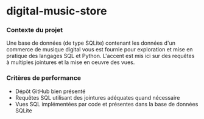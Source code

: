 # digital-music-store

### Contexte du projet
Une base de données (de type SQLite) contenant les données d'un commerce de musique digital vous est fournie pour exploration et mise en pratique des langages SQL et Python. L'accent est mis ici sur des requêtes à multiples jointures et la mise en oeuvre des vues.

### Critères de performance
- Dépôt GitHub bien présenté
- Requêtes SQL utilisant des jointures adéquates quand nécessaire
- Vues SQL implémentées par code et présentes dans la base de données SQLite


